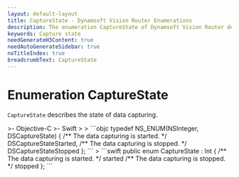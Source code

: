 ```yaml
---
layout: default-layout
title: CaptureState - Dynamsoft Vision Router Enumerations
description: The enumeration CaptureState of Dynamsoft Vision Router describes the state of data capturing.
keywords: Capture state
needGenerateH3Content: true
needAutoGenerateSidebar: true
noTitleIndex: true
breadcrumbText: CaptureState
---
```


# Enumeration CaptureState

`CaptureState` describes the state of data capturing.

<div class="sample-code-prefix template2"></div>
   >- Objective-C
   >- Swift
   >
>
```objc
typedef NS_ENUM(NSInteger, DSCaptureState)
{
   /** The data capturing is started. */
   DSCaptureStateStarted,
   /** The data capturing is stopped. */
   DSCaptureStateStopped
};
```
>
```swift
public enum CaptureState : Int
{
   /** The data capturing is started. */
   started
   /** The data capturing is stopped. */
   stopped
};
```
